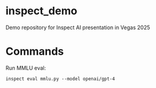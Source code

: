 # inspect_demo

Demo repository for Inspect AI presentation in Vegas 2025

# Commands

Run MMLU eval:

```
inspect eval mmlu.py --model openai/gpt-4

```
